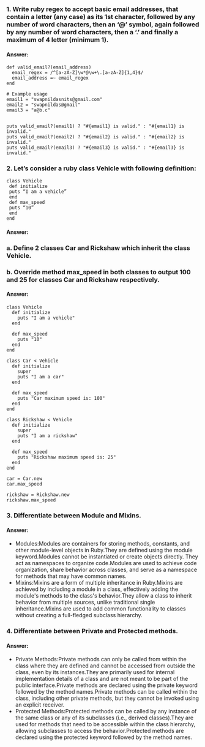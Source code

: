 ### 1. Write ruby regex to accept basic email addresses, that contain a letter (any case) as its 1st character, followed by any number of word characters, then an ‘@’ symbol, again followed by any number of word characters, then a ‘.’ and finally a maximum of 4 letter (minimum 1).
#### Answer:
```
def valid_email?(email_address)
  email_regex = /^[a-zA-Z]\w*@\w+\.[a-zA-Z]{1,4}$/
  email_address =~ email_regex
end

# Example usage
email1 = "swapnildasnits@gmail.com"  
email2 = "swapnildas@gmail" 
email3 = "a@b.c"                


puts valid_email?(email1) ? "#{email1} is valid." : "#{email1} is invalid."
puts valid_email?(email2) ? "#{email2} is valid." : "#{email2} is invalid."
puts valid_email?(email3) ? "#{email3} is valid." : "#{email3} is invalid."
```
### 2. Let’s consider a ruby class Vehicle with following definition:
```
class Vehicle
 def initialize
 puts “I am a vehicle”
 end
 def max_speed
 puts “10”
 end
end
```
#### Answer:
### a. Define 2 classes Car and Rickshaw which inherit the class Vehicle.
### b. Override method max_speed in both classes to output 100 and 25 for classes Car and Rickshaw respectively.
#### Answer:
```
class Vehicle
  def initialize
    puts "I am a vehicle"
  end

  def max_speed
    puts "10"
  end
end

class Car < Vehicle
  def initialize
    super
    puts "I am a car"
  end

  def max_speed
    puts "Car maximum speed is: 100"
  end
end

class Rickshaw < Vehicle
  def initialize
    super
    puts "I am a rickshaw"
  end

  def max_speed
    puts "Rickshaw maximum speed is: 25"
  end
end

car = Car.new
car.max_speed

rickshaw = Rickshaw.new
rickshaw.max_speed
```
### 3. Differentiate between Module and Mixins.
#### Answer:
* Modules:Modules are containers for storing methods, constants, and other module-level objects in Ruby.They are defined using the module keyword.Modules cannot be instantiated or create objects directly. They act as namespaces to organize code.Modules are used to achieve code organization, share behavior across classes, and serve as a namespace for methods that may have common names.
* Mixins:Mixins are a form of multiple inheritance in Ruby.Mixins are achieved by including a module in a class, effectively adding the module's methods to the class's behavior.They allow a class to inherit behavior from multiple sources, unlike traditional single inheritance.Mixins are used to add common functionality to classes without creating a full-fledged subclass hierarchy.
### 4. Differentiate between Private and Protected methods.
#### Answer:
* Private Methods:Private methods can only be called from within the class where they are defined and cannot be accessed from outside the class, even by its instances.They are primarily used for internal implementation details of a class and are not meant to be part of the public interface.Private methods are declared using the private keyword followed by the method names.Private methods can be called within the class, including other private methods, but they cannot be invoked using an explicit receiver.
* Protected Methods:Protected methods can be called by any instance of the same class or any of its subclasses (i.e., derived classes).They are used for methods that need to be accessible within the class hierarchy, allowing subclasses to access the behavior.Protected methods are declared using the protected keyword followed by the method names.
